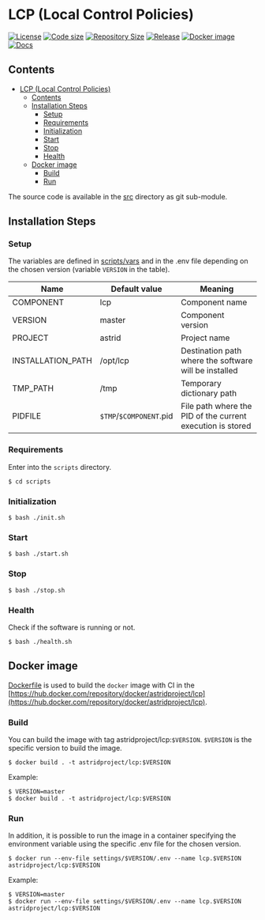 # LCP (Local Control Policies)

[![License](https://img.shields.io/github/license/astrid-project/lcp)](https://github.com/astrid-project/lcp/blob/master/LICENSE)
[![Code size](https://img.shields.io/github/languages/code-size/astrid-project/lcp?color=red&logo=github)](https://github.com/astrid-project/lcp)
[![Repository Size](https://img.shields.io/github/repo-size/astrid-project/lcp?color=red&logo=github)](https://github.com/astrid-project/lcp)
[![Release](https://img.shields.io/github/v/tag/astrid-project/lcp?label=release&logo=github)](https://github.com/astrid-project/lcp/releases)
[![Docker image](https://img.shields.io/docker/image-size/astridproject/lcp?label=image&logo=docker)](https://hub.docker.com/repository/docker/astridproject/lcp)
[![Docs](https://readthedocs.org/projects/astrid-lcp/badge/?version=latest)](https://astrid-lcp.readthedocs.io)

## Contents

- [LCP (Local Control Policies)](#lcp-local-control-policies)
  - [Contents](#contents)
  - [Installation Steps](#installation-steps)
    - [Setup](#setup)
    - [Requirements](#requirements)
    - [Initialization](#initialization)
    - [Start](#start)
    - [Stop](#stop)
    - [Health](#health)
  - [Docker image](#docker-image)
    - [Build](#build)
    - [Run](#run)

The source code is available in the [src](github.com/astrid-project/lcp) directory as git sub-module.

## Installation Steps

### Setup

The variables are defined in [scripts/vars](scripts/vars) and in the .env file depending on the chosen version (variable `VERSION` in the table).

Name                 | Default value                                                         | Meaning
---------------------|-----------------------------------------------------------------------|--------
COMPONENT            | lcp                                                                   | Component name
VERSION              | master                                                                | Component version
PROJECT              | astrid                                                                | Project name
INSTALLATION_PATH    | /opt/lcp                                                              | Destination path where the software will be installed
TMP_PATH             | /tmp                                                                  | Temporary dictionary path
PIDFILE              | `$TMP`/`$COMPONENT`.pid                                               | File path where the PID of the current execution is stored

### Requirements

Enter into the `scripts` directory.

```console
$ cd scripts
```

### Initialization

```console
$ bash ./init.sh
```

### Start

```console
$ bash ./start.sh
```

### Stop

```console
$ bash ./stop.sh
```

### Health

Check if the software is running or not.

```console
$ bash ./health.sh
```

## Docker image

[Dockerfile](Dockerfile) is used to build the `docker` image with CI in the [https://hub.docker.com/repository/docker/astridproject/lcp](https://hub.docker.com/repository/docker/astridproject/lcp).

### Build

You can build the image with tag astridproject/lcp:`$VERSION`.
`$VERSION` is the specific version to build the image.

```console
$ docker build . -t astridproject/lcp:$VERSION
```

Example:

```console
$ VERSION=master
$ docker build . -t astridproject/lcp:$VERSION
```

### Run

In addition, it is possible to run the image in a container specifying the environment variable using the specific .env file for the chosen version.

```console
$ docker run --env-file settings/$VERSION/.env --name lcp.$VERSION astridproject/lcp:$VERSION
```

Example:

```console
$ VERSION=master
$ docker run --env-file settings/$VERSION/.env --name lcp.$VERSION astridproject/lcp:$VERSION
```
